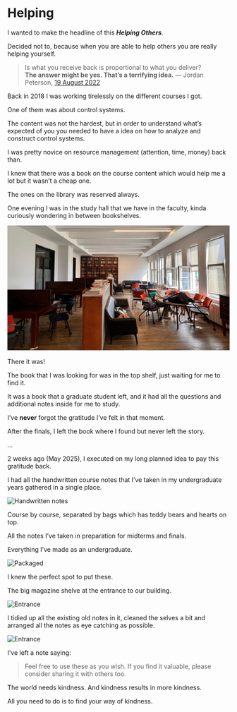 # Helping

I wanted to make the headline of this ***Helping Others***.

Decided not to, because when you are able to help others you are really helping yourself.

> Is what you receive back is proportional to what you deliver?  
> **The answer might be yes. That’s a terrifying idea.**
> — Jordan Peterson, [19 August 2022](https://youtu.be/sY8aFSY2zv4?t=10705)

Back in 2018 I was working tirelessly on the different courses I got.

One of them was about control systems.

The content was not the hardest, but in order to understand what’s expected of you you needed to have a idea on how to analyze and construct control systems.

I was pretty novice on resource management (attention, time, money) back than.

I knew that there was a book on the course content which would help me a lot but it wasn’t a cheap one.

The ones on the library was reserved always.

One evening I was in the study hall that we have in the faculty, kinda curiously wondering in between bookshelves.

![The Magical Place](images/omer_korzay.jpg)

There it was!

The book that I was looking for was in the top shelf, just waiting for me to find it.

It was a book that a graduate student left, and it had all the questions and additional notes inside for me to study.

I’ve **never** forgot the gratitude I’ve felt in that moment.

After the finals, I left the book where I found but never left the story.

…

2 weeks ago (May 2025), I executed on my long planned idea to pay this gratitude back.

I had all the handwritten course notes that I’ve taken in my undergraduate years gathered in a single place.

![Handwritten notes](images/the_stack.png)

Course by course, separated by bags which has teddy bears and hearts on top.

All the notes I’ve taken in preparation for midterms and finals.

Everything I’ve made as an undergraduate.

![Packaged](images/sneak_peak.png)

I knew the perfect spot to put these.

The big magazine shelve at the entrance to our building.

![Entrance](images/entrance.png)

I tidied up all the existing old notes in it, cleaned the selves a bit and arranged all the notes as eye catching as possible.

![Entrance](images/the_gift.png)

I’ve left a note saying:

> Feel free to use these as you wish. If you find it valuable, please consider sharing it with others too.

The world needs kindness. And kindness results in more kindness.  

All you need to do is to find your way of kindness.

